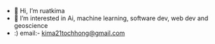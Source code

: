 - 👋 Hi, I’m ruatkima
- 👀 I’m interested in Ai, machine learning, software dev, web dev and geoscience
- :) email:- kima21tochhong@gmail.com
<!---
rka-tc/rka-tc is a ✨ special ✨ repository because its `README.md` (this file) appears on your GitHub profile.
You can click the Preview link to take a look at your changes.
--->
